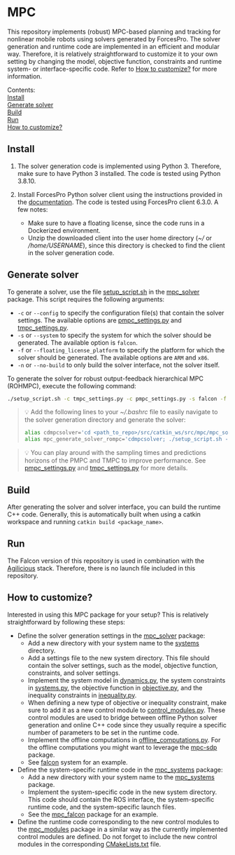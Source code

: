 # MPC

This repository implements (robust) MPC-based planning and tracking for nonlinear mobile robots using solvers generated by ForcesPro. The solver generation and runtime code are implemented in an efficient and modular way. Therefore, it is relatively straightforward to customize it to your own setting by changing the model, objective function, constraints and runtime system- or interface-specific code. Refer to [How to customize?](#how-to-customize) for more information.

Contents:\
[Install](#install)\
[Generate solver](#generate-solver)\
[Build](#build)\
[Run](#run)\
[How to customize?](#how-to-customize)

## Install

1. The solver generation code is implemented using Python 3. Therefore, make sure to have Python 3 installed. The code is tested using Python 3.8.10.

2. Install ForcesPro Python solver client using the instructions provided in the [documentation](https://forces.embotech.com/Documentation). The code is tested using ForcesPro client 6.3.0. A few notes:
   - Make sure to have a floating license, since the code runs in a Dockerized environment.
   - Unzip the downloaded client into the user home directory (_~/_ or _/home/USERNAME_), since this directory is checked to find the client in the solver generation code.

## Generate solver

To generate a solver, use the file [setup_script.sh](./mpc_solver/setup_script.sh) in the [mpc_solver](./mpc_solver) package. This script requires the following arguments:

- `-c` or `--config` to specify the configuration file(s) that contain the solver settings. The available options are [pmpc_settings.py](./mpc_solver/scripts/systems/falcon/pmpc_settings.py) and [tmpc_settings.py](./mpc_solver/scripts/systems/falcon/tmpc_settings.py).
- `-s` or `--system` to specify the system for which the solver should be generated. The available option is `falcon`.
- `-f` or `--floating_license_platform` to specify the platform for which the solver should be generated. The available options are `ARM` and `x86`.
- `-n` or `--no-build` to only build the solver interface, not the solver itself.

To generate the solver for robust output-feedback hierarchical MPC (ROHMPC), execute the following command:

```bash
./setup_script.sh -c tmpc_settings.py -c pmpc_settings.py -s falcon -f ARM
```

> :bulb: Add the following lines to your _~/.bashrc_ file to easily navigate to the solver generation directory and generate the solver:
>
> ```bash
> alias cdmpcsolver='cd <path_to_repo>/src/catkin_ws/src/mpc/mpc_solver'
> alias mpc_generate_solver_rompc='cdmpcsolver; ./setup_script.sh -c tmpc_settings.py -c pmpc_settings.py -s falcon -f ARM'
> ```

> :bulb: You can play around with the sampling times and predictions horizons of the PMPC and TMPC to improve performance. See [pmpc_settings.py](./mpc_solver/scripts/systems/falcon/pmpc_settings.py) and [tmpc_settings.py](./mpc_solver/scripts/systems/falcon/tmpc_settings.py) for more details.

## Build

After generating the solver and solver interface, you can build the runtime C++ code. Generally, this is automatically built when using a catkin workspace and running `catkin build <package_name>`.

## Run

The Falcon version of this repository is used in combination with the [Agilicious](https://github.com/uzh-rpg/agilicious) stack. Therefore, there is no launch file included in this repository.

## How to customize?

Interested in using this MPC package for your setup? This is relatively straightforward by following these steps:

- Define the solver generation settings in the [mpc_solver](./mpc_solver) package:
  - Add a new directory with your system name to the [systems](./mpc_solver/scripts/systems) directory.
  - Add a settings file to the new system directory. This file should contain the solver settings, such as the model, objective function, constraints, and solver settings.
  - Implement the system model in [dynamics.py](./mpc_solver/scripts/include/dynamics.py), the system constraints in [systems.py](./mpc_solver/scripts/include/systems.py), the objective function in [objective.py](./mpc_solver/scripts/include/objective.py), and the inequality constraints in [inequality.py](./mpc_solver/scripts/include/inequality.py).
  - When defining a new type of objective or inequality constraint, make sure to add it as a new control module to [control_modules.py](./mpc_solver/scripts/include/control_modules.py). These control modules are used to bridge between offline Python solver generation and online C++ code since they usually require a specific number of parameters to be set in the runtime code.
  - Implement the offline computations in [offline_computations.py](./mpc_solver/scripts/include/offline_computations/offline_computations.py). For the offline computations you might want to leverage the [mpc-sdp](./mpc_solver/scripts/include/offline_computations/mpc-sdp) package.
  - See [falcon](./mpc_solver/scripts/systems/falcon) system for an example.
- Define the system-specific runtime code in the [mpc_systems](./mpc_systems) package:
  - Add a new directory with your system name to the [mpc_systems](./mpc_systems) package.
  - Implement the system-specific code in the new system directory. This code should contain the ROS interface, the system-specific runtime code, and the system-specific launch files.
  - See the [mpc_falcon](./mpc_systems/mpc_falcon) package for an example.
- Define the runtime code corresponding to the new control modules to the [mpc_modules](./mpc_modules) package in a similar way as the currently implemented control modules are defined. Do not forget to include the new control modules in the corresponding [CMakeLists.txt](./mpc_modules/CMakeLists.txt) file.
